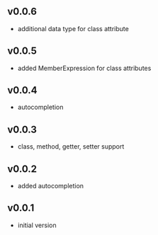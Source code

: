 ## v0.0.6
* additional data type for class attribute

## v0.0.5
* added MemberExpression for class attributes

## v0.0.4
* autocompletion

## v0.0.3
* class, method, getter, setter support

## v0.0.2
* added autocompletion

## v0.0.1
* initial version
